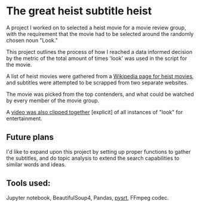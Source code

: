 # The great heist subtitle heist


A project I worked on to selected a heist movie for a movie review group, with 
the requirement that the movie had to be selected around the randomly chosen
noun "Look."


This project outlines the process of how I reached a data informed
decision by the metric of the total amount of times 'look' was used in the script for the movie.


A list of heist movies were gathered from a [Wikipedia page for heist movies](https://en.wikipedia.org/wiki/Heist_film), and subtitles were attempted to be scrapped from two separate websites.


The movie was picked from the top contenders, and what could be watched by every member of the movie group.


A [video was also clipped together](https://www.youtube.com/watch?v=dM35YuKxtG4) [explicit] of all instances of "look" for entertainment.


## Future plans


I'd like to expand upon this project by setting up proper functions to gather
the subtitles, and do topic analysis to extend the search capabilities to
similar words and ideas.


## Tools used:


Jupyter notebook, BeautifulSoup4, Pandas,
[pysrt](https://github.com/byroot/pysrt), FFmpeg codec.


